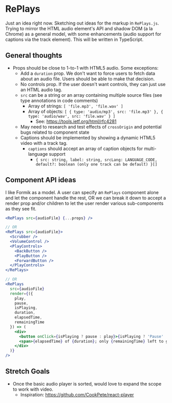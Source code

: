 # RePlays

Just an idea right now. Sketching out ideas for the markup in `RePlays.js`. Trying to mirror the HTML audio element's API and shadow DOM (a la Chrome) as a general model, with some enhancements (audio support for captions via the track element). This will be written in TypeScript.

## General thoughts

- Props should be close to 1-to-1 with HTML5 audio. Some exceptions:
  - Add a `duration` prop. We don't want to force users to fetch data about an audio file. Users should be able to make that decision.
  - No controls prop. If the user doesn't want controls, they can just use an HTML audio tag.
  - `src` can be a string or an array containing multiple source files (see type annotations in code comments)
    - Array of strings: `[ 'file.mp3', 'file.wav' ]`
    - Array of objects: `[ { type: 'audio/mp3', src: 'file.mp3' }, { type: 'audio/wav', src: 'file.wav' } ]`
      - See: https://tools.ietf.org/html/rfc4281
  - May need to research and test effects of `crossOrigin` and potential bugs related to component state
  - Captions should be implemented by showing a dynamic HTML5 video with a track tag.
    - `captions` should accept an array of caption objects for multi-language support
      - `{ src: string, label: string, srcLang: LANGUAGE_CODE, default?: boolean (only one track can be default) }[]`

## Component API ideas

I like Formik as a model. A user can specify an `RePlays` component alone and let the component handle the rest, OR we can break it down to accept a render prop and/or children to let the user render various sub-components as they see fit.

```jsx
<RePlays src={audioFile} {...props} />

// OR
<RePlays src={audioFile}>
  <Scrubber />
  <VolumeControl />
  <PlayControls>
    <BackButton />
    <PlayButton />
    <ForwardButton />
  </PlayControls>
</RePlays>

// OR
<RePlays
  src={audioFile}
  render={({
    play,
    pause,
    isPlaying,
    duration,
    elapsedTime,
    remainingTime
  }) => (
    <div>
      <button onClick={isPlaying ? pause : play}>{isPlaying ? 'Pause' : 'Play'}</button>
      <span>{elapsedTime} of {duration}; only {remainingTime} left to go!</span>
    </div>
  )}
/>
```

## Stretch Goals

- Once the basic audio player is sorted, would love to expand the scope to work with video.
  - Inspiration: https://github.com/CookPete/react-player
